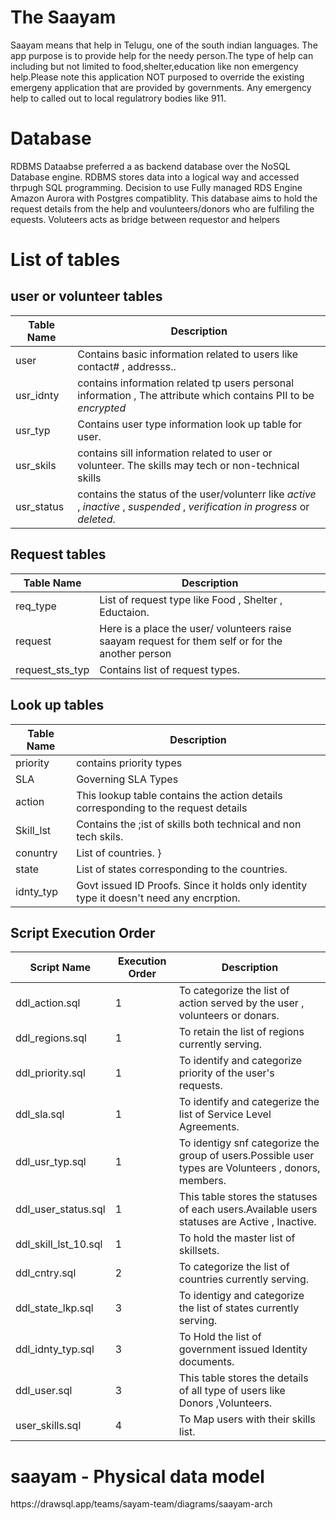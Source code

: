 
# The Saayam
<p>
Saayam means that help in Telugu, one of the south indian languages. The app purpose is to provide help for the needy person.The type of help can including but not limited to food,shelter,education like non emergency help.Please note this application NOT purposed to override the existing emergeny application that are provided by governments. Any emergency help to called out to local regulatrory bodies like 911. </p>

# Database 
 <p> RDBMS Dataabse preferred a as backend database over the NoSQL Database engine.
 RDBMS stores data into a logical way and accessed thrpugh SQL programming. 
 Decision to use Fully managed RDS Engine Amazon Aurora with Postgres compatiblity.
 This database aims to hold the request details from the help and voulunteers/donors who are fulfiling the equests. Voluteers acts as bridge between requestor and helpers </p>
 
 # List of tables 
 ## user or volunteer tables
   | Table Name | Description                                                                                                      | 
   | ---------- | ---------------------------------------------------------------------------------------------------------------- |
   | user | Contains basic information related to users like contact# , addresss.. | 
   | usr_idnty | contains information related tp users personal information , The attribute which contains PII to be *encrypted* |
   | usr_typ | Contains user type information look up table for user. |
   | usr_skils | contains sill information related to user or volunteer. The skills may tech or non-technical skills |
   | usr_status | contains the status of the user/volunterr like *active* , *inactive* , *suspended* , *verification in progress* or *deleted*. |

 ## Request tables
 | Table Name | Description | 
   | ---------- | ----------- |
   | req_type |    List of request type like Food , Shelter , Eductaion. |
   | request  | Here is a place the user/ volunteers raise saayam request for them self or for the another person | 
   | request_sts_typ | Contains list of request types. | 
   
      
 ## Look up tables
  | Table Name | Description |
  | ---------- | ----------- |
  | priority | contains priority types |
  | SLA | Governing SLA Types |
  | action | This lookup table contains the action details corresponding to the request details |
  | Skill_lst | Contains the ;ist of skills both technical and non tech skils.|
  | conuntry | List of countries. } 
  | state    | List of states corresponding to the countries.| 
  | idnty_typ | Govt issued ID Proofs. Since it holds only identity type it doesn't need any encrption. |

  ## Script Execution Order 
  | Script Name | Execution Order | Description |
  |-------------| ----------------|--------------|
  | ddl_action.sql|1| To categorize the list of action served by the user , volunteers or donars. |
  | ddl_regions.sql|1| To retain the list of regions currently serving. |
  | ddl_priority.sql|1| To identify and categorize priority of the user's requests. |
  | ddl_sla.sql|1| To identify and categerize the list of Service Level Agreements. |
  | ddl_usr_typ.sql|1|To identigy snf categorize the group of users.Possible user types are Volunteers , donors, members. |
  | ddl_user_status.sql|1|This table stores the statuses of each users.Available users statuses are Active , Inactive. |        
  | ddl_skill_lst_10.sql|1| To hold the master list of skillsets. |
  | ddl_cntry.sql|2| To categorize the list of countries currently serving. |
  | ddl_state_lkp.sql|3| To identigy and categorize the list of states currently serving. |
  | ddl_idnty_typ.sql|3| To Hold the list of government issued Identity documents. |
  | ddl_user.sql|3| This table stores the details of all type of users like Donors ,Volunteers.|
  | user_skills.sql|4| To Map users with their skills list. |

 # saayam - Physical data model 

 <link> https://drawsql.app/teams/sayam-team/diagrams/saayam-arch </link>
  
  

 

  
 
 
